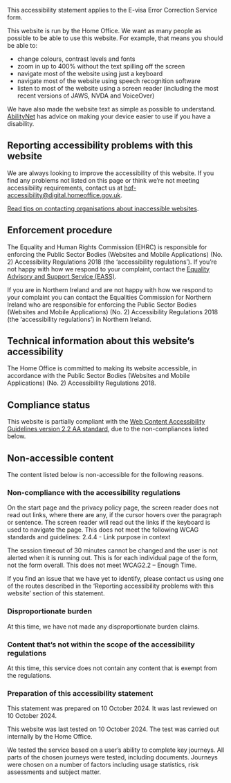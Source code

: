 This accessibility statement applies to the E-visa Error Correction Service form.

This website is run by the Home Office. We want as many people as possible to be able to use this website. For example, that means you should be able to:

- change colours, contrast levels and fonts
- zoom in up to 400% without the text spilling off the screen
- navigate most of the website using just a keyboard
- navigate most of the website using speech recognition software
- listen to most of the website using a screen reader (including the most recent versions of JAWS, NVDA and VoiceOver)

We have also made the website text as simple as possible to understand. [AbilityNet](https://mcmw.abilitynet.org.uk) has advice on making your device easier to use if you have a disability.

## Reporting accessibility problems with this website

We are always looking to improve the accessibility of this website. If you find any problems not listed on this page or think we’re not meeting accessibility requirements, contact us at hof-accessibility@digital.homeoffice.gov.uk.

[Read tips on contacting organisations about inaccessible websites](https://www.w3.org/WAI/teach-advocate/contact-inaccessible-websites).

## Enforcement procedure

The Equality and Human Rights Commission (EHRC) is responsible for enforcing the Public Sector Bodies (Websites and Mobile Applications) (No. 2) Accessibility Regulations 2018 (the ‘accessibility regulations’). If you’re not happy with how we respond to your complaint, contact the [Equality Advisory and Support Service (EASS)](https://www.equalityadvisoryservice.com).

If you are in Northern Ireland and are not happy with how we respond to your complaint you can contact the Equalities Commission for Northern Ireland who are responsible for enforcing the Public Sector Bodies (Websites and Mobile Applications) (No. 2) Accessibility Regulations 2018 (the ‘accessibility regulations’) in Northern Ireland.

## Technical information about this website’s accessibility

The Home Office is committed to making its website accessible, in accordance with the Public Sector Bodies (Websites and Mobile Applications) (No. 2) Accessibility Regulations 2018.

## Compliance status

This website is partially compliant with the [Web Content Accessibility Guidelines version 2.2 AA standard](https://www.w3.org/TR/WCAG22), due to the non-compliances listed below.

## Non-accessible content

The content listed below is non-accessible for the following reasons.

### Non-compliance with the accessibility regulations

On the start page and the privacy policy page, the screen reader does not read out links, where there are any, if the cursor hovers over the paragraph or sentence. The screen reader will read out the links if the keyboard is used to navigate the page. This does not meet the following WCAG standards and guidelines:
2.4.4 - Link purpose in context

The session timeout of 30 minutes cannot be changed and the user is not alerted when it is running out. This is for each individual page of the form, not the form overall. This does not meet WCAG2.2 – Enough Time.

If you find an issue that we have yet to identify, please contact us using one of the routes described in the ‘Reporting accessibility problems with this website’ section of this statement.

### Disproportionate burden

At this time, we have not made any disproportionate burden claims.

### Content that’s not within the scope of the accessibility regulations

At this time, this service does not contain any content that is exempt from the regulations.

### Preparation of this accessibility statement

This statement was prepared on 10 October 2024. It was last reviewed on 10 October 2024.

This website was last tested on 10 October 2024. The test was carried out internally by the Home Office.

We tested the service based on a user’s ability to complete key journeys. All parts of the chosen journeys were tested, including documents. Journeys were chosen on a number of factors including usage statistics, risk assessments and subject matter.
